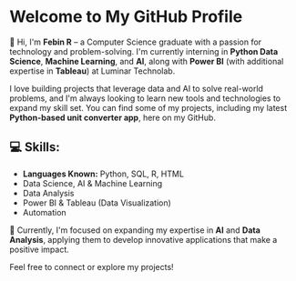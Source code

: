 # Welcome to My GitHub Profile

👋 Hi, I'm **Febin R** – a Computer Science graduate with a passion for technology and problem-solving. I'm currently interning in **Python Data Science**, **Machine Learning**, and **AI**, along with **Power BI** (with additional expertise in **Tableau**) at Luminar Technolab.

I love building projects that leverage data and AI to solve real-world problems, and I'm always looking to learn new tools and technologies to expand my skill set. You can find some of my projects, including my latest **Python-based unit converter app**, here on my GitHub.

## 💻 Skills:
- **Languages Known:** Python, SQL, R, HTML
- Data Science, AI & Machine Learning
- Data Analysis
- Power BI & Tableau (Data Visualization)
- Automation

🌱 Currently, I'm focused on expanding my expertise in **AI** and **Data Analysis**, applying them to develop innovative applications that make a positive impact.

Feel free to connect or explore my projects!
